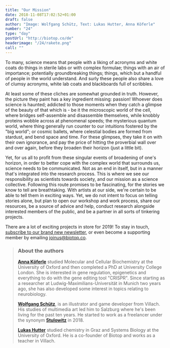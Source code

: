 ```yaml
---
title: "Our Mission"
date: 2018-11-08T17:02:52+01:00
draft: false
author: "Image: Wolfgang Schütz, Text: Lukas Hutter, Anna Köferle"
number: "24"
type: "day"
postUrl: "http://biotop.co/de"
headerimage: "/24/rakete.png"
call: ""
---
```

To many, science means that people with a liking of acronyms and white coats do things in sterile labs or with complex formulae; things with an air of importance; potentially groundbreaking things; things, which but a handful of people in the world understand. And surly these people also share a love of clumsy acronyms, white lab coats and blackboards full of scribbles.

At least some of these cliches are somewhat grounded in truth. However, the picture they paint has a key ingredient missing: passion!
Whoever does science is haunted; addicted to those moments when they catch a glimpse of the beauty of that which is - be it the microscopic world of the cell, where bridges self-assemble and disassemble themselves, while knobbly proteins wobble across at phenomenal speeds; the mysterious quantum world, where thing generally run counter to our intuitions fostered by the "big world"; or cosmic ballets, where celestial bodies are formed from stardust, and bend space and time. For these glimpses, they take it on with their own ignorance, and pay the price of hitting the proverbial wall over and over again, before they broaden their horizon (just a little bit).

Yet, for us all to profit from these singular events of broadening of one's horizon, in order to better cope with the complex world that surrounds us, science needs to be communicated. Not as an end in itself, but in a manner that's integrated into the research process.
This is where we see our responsibility as scientists towards society, and our mission as a science collective.
Following this route promises to be fascinating, for the stories we know to tell are breathtaking. With artists at our side, we're certain to be able to tell them in exciting ways. Yet, we do not intent to focus on telling stories alone, but plan to open our workshop and work process, share our resources, be a source of advice and help, conduct research alongside interested members of the public, and be a partner in all sorts of tinkering projects.

There are a lot of exciting projects in store for 2019! To stay in touch, [subscribe to our brand new newsletter](https://mailchi.mp/762223d8965a/biotop-newsletter), or even become a supporting member by emailing [joinus@biotop.co](mailto:joinus@biotop.co).

> ### About the authors
>**[Anna Köferle](http://biotop.co/en/person/anna-koeferle/)** studied Molecular and Cellular Biochemistry at the University of Oxford and then completed a PhD at University College London. She is interested in gene regulation, epigenetics and everything to do with the gene editing tool "CRISPR". Since starting as a researcher at Ludwig-Maximilians-Universität in Munich two years ago, she has also developed some interest in topics relating to neurobiology.
>
> **[Wolfgang Schütz](http://www.stulowitz.at)**, is an illustrator and game developer from Villach. His studies of multimedia art led him to Salzburg where he's been living for the past ten years. He started to work as a freelancer under the synonym **[Stulowitz](http://www.stulowitz.at)** in 2018.
>
>
> **[Lukas Hutter](http://biotop.co/en/person/lukas-hutter/)** studied chemistry in Graz and Systems Biology at the University of Oxford. He is a co-founder of Biotop and works as a teacher in Villach.

<!--more-->
